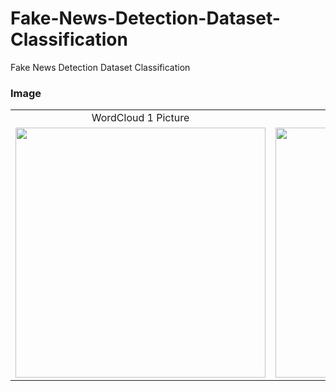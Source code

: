 # Fake-News-Detection-Dataset-Classification
Fake News Detection Dataset Classification




### Image

<table style="border: 0px;">
  <tr>
     <td align="center"> WordCloud 1 Picture </td>
     <td align="center"> WordCloud 2 Picture </td>
  </tr>
  <tr>
    <td><img width="400" height="400" src ="https://github.com/Rapter1990/Berlin-Wall-Death/blob/master/images/image9.png"></td>
    <td><img width="400" height="400" src ="https://github.com/Rapter1990/Berlin-Wall-Death/blob/master/images/image10.png"></td>
  </tr>
 </table>
